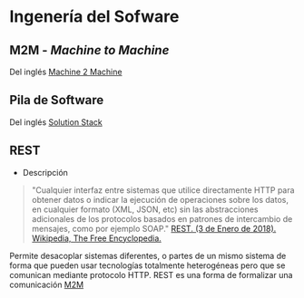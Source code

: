 # Ingenería del Sofware

## M2M - *Machine to Machine*

Del inglés [Machine 2 Machine](https://es.wikipedia.org/wiki/M2M)

## Pila de Software

Del inglés [Solution Stack](https://en.wikipedia.org/wiki/Solution_stack)

## REST 

- Descripción

> "Cualquier interfaz entre sistemas que utilice directamente HTTP para obtener datos o indicar la ejecución de operaciones sobre los datos, en cualquier formato (XML, JSON, etc) sin las abstracciones adicionales de los protocolos basados en patrones de intercambio de mensajes, como por ejemplo SOAP." [REST. (3 de Enero de 2018). Wikipedia, The Free Encyclopedia.](https://en.wikipedia.org/wiki/Representational_state_transfer) 

Permite desacoplar sistemas diferentes, o partes de un mismo sistema de forma que pueden usar tecnologías totalmente heterogéneas pero que se comunican mediante protocolo HTTP. REST es una forma de formalizar una comunicación [M2M](ingenieria-del-sofware.md#m2m---machine-to-machine)
